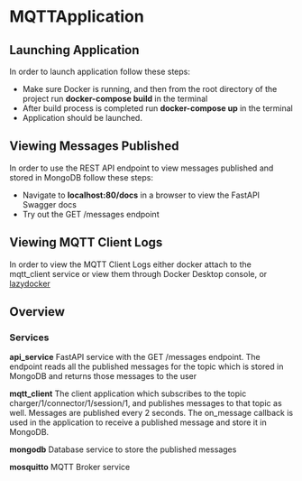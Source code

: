 # MQTTApplication

## Launching Application ##

In order to launch application follow these steps:
  - Make sure Docker is running, and then from the root directory of the project run **docker-compose build** in the terminal
  - After build process is completed run **docker-compose up** in the terminal
  - Application should be launched.

## Viewing Messages Published ##

In order to use the REST API endpoint to view messages published and stored in MongoDB follow these steps:
  - Navigate to **localhost:80/docs** in a browser to view the FastAPI Swagger docs
  - Try out the GET /messages endpoint

## Viewing MQTT Client Logs ##

In order to view the MQTT Client Logs either docker attach to the mqtt_client service or view them through Docker Desktop console, or [lazydocker](https://github.com/jesseduffield/lazydocker)

## Overview ##

### Services ###

**api_service**
FastAPI service with the GET /messages endpoint. The endpoint reads all the published messages for the topic which is stored in MongoDB and returns those messages to the user

**mqtt_client**
The client application which subscribes to the topic charger/1/connector/1/session/1, and publishes messages to that topic as well. Messages are published every 2 seconds. The on_message callback is used in the application to receive a published message and store it in MongoDB. 

**mongodb**
Database service to store the published messages

**mosquitto**
MQTT Broker service
